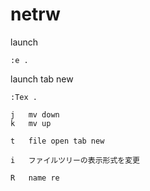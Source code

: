 
# netrw


launch
```
:e .
```

launch tab new
```
:Tex .
```



```
j   mv down
k   mv up

t   file open tab new

i   ファイルツリーの表示形式を変更

R   name re
```







